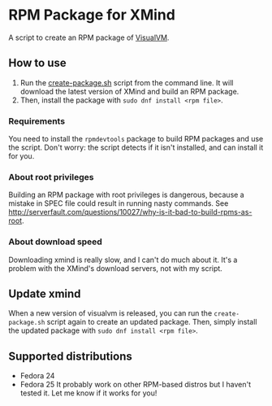 # RPM Package for XMind
A script to create an RPM package of [VisualVM](https://visualvm.github.io/).

## How to use
1. Run the [create-package.sh](https://github.com/RPM-Outpost/xmind/blob/master/create-package.sh) script from the command line. It will download the latest version of XMind and build an RPM package.
2. Then, install the package with `sudo dnf install <rpm file>`.

### Requirements
You need to install the `rpmdevtools` package to build RPM packages and use the script.
Don't worry: the script detects if it isn't installed, and can install it for you.

### About root privileges
Building an RPM package with root privileges is dangerous, because a mistake in SPEC file could result in running nasty commands.
See http://serverfault.com/questions/10027/why-is-it-bad-to-build-rpms-as-root.

### About download speed
Downloading xmind is really slow, and I can't do much about it. It's a problem with the XMind's download servers, not with my script.

## Update xmind
When a new version of visualvm is released, you can run the `create-package.sh` script again to create an updated package.
Then, simply install the updated package with `sudo dnf install <rpm file>`.

## Supported distributions
- Fedora 24
- Fedora 25
It probably work on other RPM-based distros but I haven't tested it. Let me know if it works for you!
